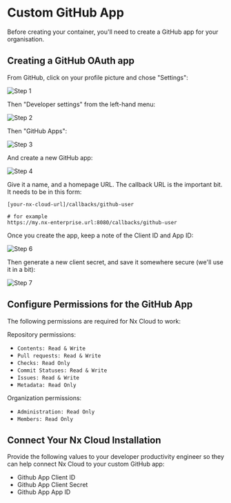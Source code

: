 # Custom GitHub App

Before creating your container, you'll need to create a GitHub app for your organisation.

## Creating a GitHub OAuth app

From GitHub, click on your profile picture and chose "Settings":

![Step 1](/nx-cloud/enterprise/on-premise/images/github_auth_step_1.png)

Then "Developer settings" from the left-hand menu:

![Step 2](/nx-cloud/enterprise/on-premise/images/github_auth_step_2.png)

Then "GitHub Apps":

![Step 3](/nx-cloud/enterprise/on-premise/images/github_custom_app_step_3.avif)

And create a new GitHub app:

![Step 4](/nx-cloud/enterprise/on-premise/images/github_custom_app_step_5.avif)

Give it a name, and a homepage URL. The callback URL is the important bit. It needs to be in this form:

```
[your-nx-cloud-url]/callbacks/github-user

# for example
https://my.nx-enterprise.url:8080/callbacks/github-user
```

Once you create the app, keep a note of the Client ID and App ID:

![Step 6](/nx-cloud/enterprise/on-premise/images/github_custom_app_step_6.avif)

Then generate a new client secret, and save it somewhere secure (we'll use it in a bit):

![Step 7](/nx-cloud/enterprise/on-premise/images/github_auth_step_7.png)

## Configure Permissions for the GitHub App

The following permissions are required for Nx Cloud to work:

Repository permissions:

- `Contents: Read & Write`
- `Pull requests: Read & Write`
- `Checks: Read Only`
- `Commit Statuses: Read & Write`
- `Issues: Read & Write`
- `Metadata: Read Only`

Organization permissions:

- `Administration: Read Only`
- `Members: Read Only`

## Connect Your Nx Cloud Installation

Provide the following values to your developer productivity engineer so they can help connect Nx Cloud to your custom GitHub app:

- Github App Client ID
- Github App Client Secret
- Github App App ID
